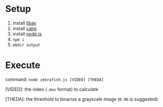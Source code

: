 # Setup

1. install [libav](https://www.libav.org/)
2. install [cairo](https://www.cairographics.org/)
3. install [node.js](https://nodejs.org/)
4. `npm i`
5. `mkdir output`

# Execute

command: `node zebrafish.js [VIDEO] [THEDA]`

\[VIDEO\]: the video (`.mov` format) to calculate

\[THEDA\]: the threshold to binarize a grayscale image (`0.96` is suggested)

